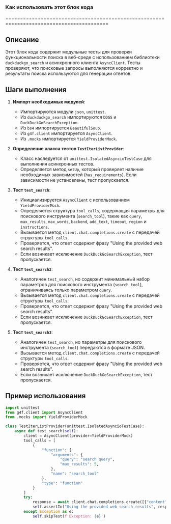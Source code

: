 ### Как использовать этот блок кода
=========================================================================================

Описание
-------------------------
Этот блок кода содержит модульные тесты для проверки функциональности поиска в веб-среде с использованием библиотеки `duckduckgo_search` и асинхронного клиента `AsyncClient`. Тесты проверяют, что поисковые запросы выполняются корректно и результаты поиска используются для генерации ответов.

Шаги выполнения
-------------------------
1. **Импорт необходимых модулей**:
   - Импортируются модули `json`, `unittest`.
   - Из `duckduckgo_search` импортируются `DDGS` и `DuckDuckGoSearchException`.
   - Из `bs4` импортируется `BeautifulSoup`.
   - Из `g4f.client` импортируется `AsyncClient`.
   - Из `.mocks` импортируется `YieldProviderMock`.

2. **Определение класса тестов `TestIterListProvider`**:
   - Класс наследуется от `unittest.IsolatedAsyncioTestCase` для выполнения асинхронных тестов.
   - Определяется метод `setUp`, который проверяет наличие необходимых зависимостей (`has_requirements`). Если зависимости не установлены, тест пропускается.

3. **Тест `test_search`**:
   - Инициализируется `AsyncClient` с использованием `YieldProviderMock`.
   - Определяется структура `tool_calls`, содержащая параметры для поискового инструмента (`search_tool`), такие как `query`, `max_results`, `max_words`, `backend`, `add_text`, `timeout`, `region` и `instructions`.
   - Вызывается метод `client.chat.completions.create` с передачей структуры `tool_calls`.
   - Проверяется, что ответ содержит фразу "Using the provided web search results".
   - Если возникает исключение `DuckDuckGoSearchException`, тест пропускается.

4. **Тест `test_search2`**:
   - Аналогичен `test_search`, но содержит минимальный набор параметров для поискового инструмента (`search_tool`), ограничиваясь только параметром `query`.
   - Вызывается метод `client.chat.completions.create` с передачей структуры `tool_calls`.
   - Проверяется, что ответ содержит фразу "Using the provided web search results".
   - Если возникает исключение `DuckDuckGoSearchException`, тест пропускается.

5. **Тест `test_search3`**:
   - Аналогичен `test_search`, но параметры для поискового инструмента (`search_tool`) передаются в формате JSON.
   - Вызывается метод `client.chat.completions.create` с передачей структуры `tool_calls`.
   - Проверяется, что ответ содержит фразу "Using the provided web search results".
   - Если возникает исключение `DuckDuckGoSearchException`, тест пропускается.

Пример использования
-------------------------

```python
import unittest
from g4f.client import AsyncClient
from .mocks import YieldProviderMock

class TestIterListProvider(unittest.IsolatedAsyncioTestCase):
    async def test_search(self):
        client = AsyncClient(provider=YieldProviderMock)
        tool_calls = [
            {
                "function": {
                    "arguments": {
                        "query": "search query",
                        "max_results": 5,
                    },
                    "name": "search_tool"
                },
                "type": "function"
            }
        ]
        try:
            response = await client.chat.completions.create([{"content": "", "role": "user"}], "", tool_calls=tool_calls)
            self.assertIn("Using the provided web search results", response.choices[0].message.content)
        except Exception as e:
            self.skipTest(f'Exception: {e}')